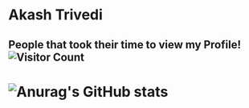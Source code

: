 # Akash Trivedi


<!-- [![Top Langs](https://github-readme-stats.vercel.app/api/top-langs/?username=akash-trivedi)](https://github.com/anuraghazra/github-readme-stats) -->
<!-- [![Top Langs](https://github-readme-stats.vercel.app/api/top-langs/?username=akash-trivedi&layout=compact)](https://github.com/anuraghazra/github-readme-stats) -->
<!-- [![willianrod's wakatime stats](https://github-readme-stats.vercel.app/api/wakatime?username=akash-trivedi)](https://github.com/anuraghazra/github-readme-stats) -->
## People that took their time to view my Profile! ![Visitor Count](https://profile-counter.glitch.me/{Akash-Trivedi}/count.svg)
# ![Anurag's GitHub stats](https://github-readme-stats.vercel.app/api?username=akash-trivedi&show_icons=true)
